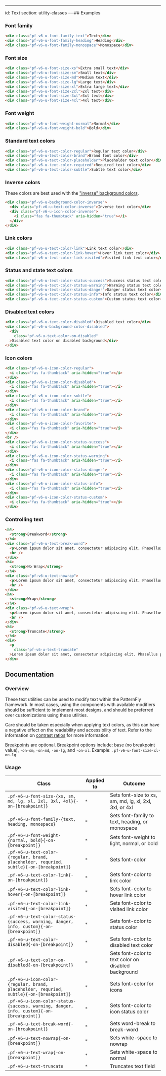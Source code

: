 ---
id: Text
section: utility-classes
---## Examples

### Font family

```html
<div class="pf-v6-u-font-family-text">Text</div>
<div class="pf-v6-u-font-family-heading">Heading</div>
<div class="pf-v6-u-font-family-monospace">Monospace</div>

```

### Font size

```html
<div class="pf-v6-u-font-size-xs">Extra small text</div>
<div class="pf-v6-u-font-size-sm">Small text</div>
<div class="pf-v6-u-font-size-md">Medium text</div>
<div class="pf-v6-u-font-size-lg">Large text</div>
<div class="pf-v6-u-font-size-xl">Extra large text</div>
<div class="pf-v6-u-font-size-2xl">2xl text</div>
<div class="pf-v6-u-font-size-3xl">3xl text</div>
<div class="pf-v6-u-font-size-4xl">4xl text</div>

```

### Font weight

```html
<div class="pf-v6-u-font-weight-normal">Normal</div>
<div class="pf-v6-u-font-weight-bold">Bold</div>

```

### Standard text colors

```html
<div class="pf-v6-u-text-color-regular">Regular text color</div>
<div class="pf-v6-u-text-color-brand">Brand font color</div>
<div class="pf-v6-u-text-color-placeholder">Placeholder text color</div>
<div class="pf-v6-u-text-color-required">Required text color</div>
<div class="pf-v6-u-text-color-subtle">Subtle text color</div>

```

### Inverse colors

These colors are best used with the ["inverse" background colors](/utility-classes/background-color#inverse-background-colors).

```html
<div class="pf-v6-u-background-color-inverse">
  <div class="pf-v6-u-text-color-inverse">Inverse text color</div>
  <div class="pf-v6-u-icon-color-inverse">
    <i class="fas fa-thumbtack" aria-hidden="true"></i>
  </div>
</div>

```

### Link colors

```html
<div class="pf-v6-u-text-color-link">Link text color</div>
<div class="pf-v6-u-text-color-link-hover">Hover link text color</div>
<div class="pf-v6-u-text-color-link-visited">Visited link text color</div>

```

### Status and state text colors

```html
<div class="pf-v6-u-text-color-status-success">Success status text color</div>
<div class="pf-v6-u-text-color-status-warning">Warning status text color</div>
<div class="pf-v6-u-text-color-status-danger">Danger status text color</div>
<div class="pf-v6-u-text-color-status-info">Info status text color</div>
<div class="pf-v6-u-text-color-status-custom">Custom status text color</div>

```

### Disabled text colors

```html
<div class="pf-v6-u-text-color-disabled">Disabled text color</div>
<div class="pf-v6-u-background-color-disabled">
  <div
    class="pf-v6-u-text-color-on-disabled"
  >Disabled text color on disabled background</div>
</div>

```

### Icon colors

```html
<div class="pf-v6-u-icon-color-regular">
  <i class="fas fa-thumbtack" aria-hidden="true"></i>
</div>
<div class="pf-v6-u-icon-color-disabled">
  <i class="fas fa-thumbtack" aria-hidden="true"></i>
</div>
<div class="pf-v6-u-icon-color-subtle">
  <i class="fas fa-thumbtack" aria-hidden="true"></i>
</div>
<div class="pf-v6-u-icon-color-brand">
  <i class="fas fa-thumbtack" aria-hidden="true"></i>
</div>
<div class="pf-v6-u-icon-color-favorite">
  <i class="fas fa-thumbtack" aria-hidden="true"></i>
</div>
<br />
<div class="pf-v6-u-icon-color-status-success">
  <i class="fas fa-thumbtack" aria-hidden="true"></i>
</div>
<div class="pf-v6-u-icon-color-status-warning">
  <i class="fas fa-thumbtack" aria-hidden="true"></i>
</div>
<div class="pf-v6-u-icon-color-status-danger">
  <i class="fas fa-thumbtack" aria-hidden="true"></i>
</div>
<div class="pf-v6-u-icon-color-status-info">
  <i class="fas fa-thumbtack" aria-hidden="true"></i>
</div>
<div class="pf-v6-u-icon-color-status-custom">
  <i class="fas fa-thumbtack" aria-hidden="true"></i>
</div>

```

### Controlling text

```html
<h4>
  <strong>Breakword</strong>
</h4>
<div class="pf-v6-u-text-break-word">
  <p>Lorem ipsum dolor sit amet, consectetur adipiscing elit. Phasellus pretium est a porttitor vehicula. Quisque vel commodo urna. Morbi mattis rutrum ante, id vehicula ex accumsan ut.</p>
  <br />
</div>
<h4>
  <strong>No Wrap</strong>
</h4>
<div class="pf-v6-u-text-nowrap">
  <p>Lorem ipsum dolor sit amet, consectetur adipiscing elit. Phasellus pretium est a porttitor vehicula.</p>
  <br />
</div>
<h4>
  <strong>Wrap</strong>
</h4>
<div class="pf-v6-u-text-wrap">
  <p>Lorem ipsum dolor sit amet, consectetur adipiscing elit. Phasellus pretium est a porttitor vehicula. Quisque vel commodo urna. Morbi mattis rutrum ante, id vehicula ex accumsan ut.</p>
  <br />
</div>
<h4>
  <strong>Truncate</strong>
</h4>
<div>
  <p
    class="pf-v6-u-text-truncate"
  >Lorem ipsum dolor sit amet, consectetur adipiscing elit. Phasellus pretium est a porttitor vehicula. Quisque vel commodo urna. Morbi mattis rutrum ante, id vehicula ex accumsan ut.</p>
</div>

```

## Documentation

### Overview

These text utilities can be used to modify text within the PatternFly framework. In most cases, using the components with available modifiers should be sufficient to implement most designs, and should be preferred over customizations using these utilities.

Care should be taken especially when applying text colors, as this can have a negative effect on the readability and accessibility of text. Refer to the information on [contrast ratios](/guidelines/colors/#contrast-ratios) for more information.

[Breakpoints](/tokens/all-patternfly-tokens) are optional. Breakpoint options include: base (no breakpoint value), `-on-sm`, `-on-md`, `-on-lg`, and `-on-xl`. Example: `.pf-v6-u-font-size-xl-on-lg`

### Usage

| Class | Applied to | Outcome |
| - | - | - |
| `.pf-v6-u-font-size-{xs, sm, md, lg, xl, 2xl, 3xl, 4xl}{-on-[breakpoint]}`| `*` | Sets font-size to xs, sm, md, lg, xl, 2xl, 3xl, or 4xl |
| `.pf-v6-u-font-family-{text, heading, monospace}` | `*` | Sets font-family to text, heading, or monospace |
| `.pf-v6-u-font-weight-{normal, bold}{-on-[breakpoint]}` | `*` | Sets font-weight to light, normal, or bold |
| `.pf-v6-u-text-color-{regular, brand, placeholder, requried, subtle}{-on-[breakpoint]}` | `*` | Sets font-color |
| `.pf-v6-u-text-color-link{-on-[breakpoint]}` | `*` | Sets font-color to link color |
| `.pf-v6-u-text-color-link-hover{-on-[breakpoint]}` | `*` | Sets font-color to hover link color |
| `.pf-v6-u-text-color-link-visited{-on-[breakpoint]}` | `*` | Sets font-color to visited link color |
| `.pf-v6-u-text-color-status-{success, warning, danger, info, custom}{-on-[breakpoint]}` | `*` | Sets font-color to status color |
| `.pf-v6-u-text-color-disabled{-on-[breakpoint]}` | `*` | Sets font-color to disabled text color |
| `.pf-v6-u-text-color-on-disabled{-on-[breakpoint]}` | `*` | Sets font-color to text color on disabled background |
| `.pf-v6-u-icon-color-{regular, brand, placeholder, requried, subtle}{-on-[breakpoint]}` | `*` | Sets font-color for icons |
| `.pf-v6-u-icon-color-status-{success, warning, danger, info, custom}{-on-[breakpoint]}` | `*` | Sets font-color to icon status color |
| `.pf-v6-u-text-break-word{-on-[breakpoint]}` | `*` | Sets word-break to break-word |
| `.pf-v6-u-text-nowrap{-on-[breakpoint]}` | `*` | Sets white-space to nowrap |
| `.pf-v6-u-text-wrap{-on-[breakpoint]}` | `*` | Sets white-space to normal |
| `.pf-v6-u-text-truncate` | `*` | Truncates text field |
